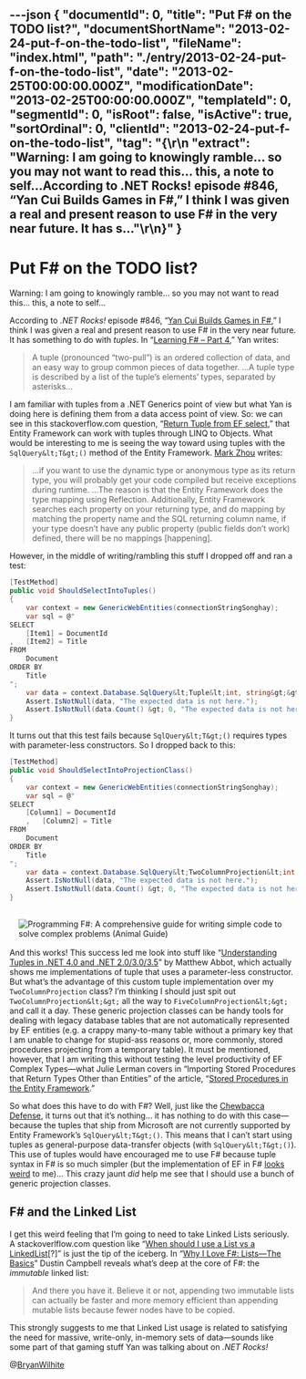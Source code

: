 ---json
{
  "documentId": 0,
  "title": "Put F# on the TODO list?",
  "documentShortName": "2013-02-24-put-f-on-the-todo-list",
  "fileName": "index.html",
  "path": "./entry/2013-02-24-put-f-on-the-todo-list",
  "date": "2013-02-25T00:00:00.000Z",
  "modificationDate": "2013-02-25T00:00:00.000Z",
  "templateId": 0,
  "segmentId": 0,
  "isRoot": false,
  "isActive": true,
  "sortOrdinal": 0,
  "clientId": "2013-02-24-put-f-on-the-todo-list",
  "tag": "{\r\n  \"extract\": \"Warning: I am going to knowingly ramble… so you may not want to read this… this, a note to self…According to .NET Rocks! episode #846, “Yan Cui Builds Games in F#,” I think I was given a real and present reason to use F# in the very near future. It has s...\"\r\n}"
}
---

# Put F# on the TODO list?

Warning: I am going to knowingly ramble… so you may not want to read this… this, a note to self…

According to *.NET Rocks!* episode #846, “[Yan Cui Builds Games in F#](http://www.dotnetrocks.com/default.aspx?showNum=846),” I think I was given a real and present reason to use F# in the very near future. It has something to do with *tuples*. In “[Learning F# – Part 4](http://theburningmonk.com/2010/01/learning-f-part-4/),” Yan writes:

<blockquote>

A tuple (pro­nounced “two-pull”) is an ordered collection of data, and an easy way to group common pieces of data together. …A tuple type is described by a list of the tuple’s elements’ types, separated by asterisks…

</blockquote>

I am familiar with tuples from a .NET Generics point of view but what Yan is doing here is defining them from a data access point of view. So: we can see in this stackoverflow.com question, “[Return Tuple from EF select](http://stackoverflow.com/questions/2118688/return-tuple-from-ef-select),” that Entity Framework can work with tuples through LINQ to Objects. What would be interesting to me is seeing the way toward using tuples with the `SqlQuery&lt;T&gt;()` method of the Entity Framework. [Mark Zhou](http://www.markzhou.com/blog/post/2011/06/02/Use-dynamic-type-in-Entity-Framework-41-SqlQuery()-method.aspx) writes:

<blockquote>

…if you want to use the dynamic type or anonymous type as its return type, you will probably get your code compiled but receive exceptions during runtime. …The reason is that the Entity Framework does the type mapping using Reflection. Additionally, Entity Framework searches each property on your returning type, and do mapping by matching the property name and the SQL returning column name, if your type doesn’t have any public property (public fields don’t work) defined, there will be no mappings [happening].

</blockquote>

However, in the middle of writing/rambling this stuff I dropped off and ran a test:

```c#
[TestMethod]
public void ShouldSelectIntoTuples()
{
    var context = new GenericWebEntities(connectionStringSonghay);
    var sql = @"
SELECT
    [Item1] = DocumentId
,   [Item2] = Title
FROM
    Document
ORDER BY
    Title
";
    var data = context.Database.SqlQuery&lt;Tuple&lt;int, string&gt;&gt;(sql);
    Assert.IsNotNull(data, "The expected data is not here.");
    Assert.IsNotNull(data.Count() &gt; 0, "The expected data is not here.");
}
```

It turns out that this test fails because `SqlQuery&lt;T&gt;()` requires types with parameter-less constructors. So I dropped back to this:

```c#
[TestMethod]
public void ShouldSelectIntoProjectionClass()
{
    var context = new GenericWebEntities(connectionStringSonghay);
    var sql = @"
SELECT
    [Column1] = DocumentId
    ,   [Column2] = Title
FROM
    Document
ORDER BY
    Title
";
    var data = context.Database.SqlQuery&lt;TwoColumnProjection&lt;int, string&gt;&gt;(sql);
    Assert.IsNotNull(data, "The expected data is not here.");
    Assert.IsNotNull(data.Count() &gt; 0, "The expected data is not here.");
}
```

[<img alt="Programming F#: A comprehensive guide for writing simple code to solve complex problems (Animal Guide)" src="http://ecx.images-amazon.com/images/I/41DsEYWRNML._SL160_.jpg" style="float:left;margin:16px;">](http://www.amazon.com/Programming-comprehensive-writing-complex-problems/dp/0596153643%3FSubscriptionId%3D1SW6D7X6ZXXR92KVX0G2%26tag%3Dthekintespacec00%26linkCode%3Dxm2%26camp%3D2025%26creative%3D165953%26creativeASIN%3D0596153643 "Programming F#: A comprehensive guide for writing simple code to solve complex problems (Animal Guide)")

And this works! This success led me look into stuff like “[Understanding Tuples in .NET 4.0 and .NET 2.0/3.0/3.5](http://www.fidelitydesign.net/?p=71)” by Matthew Abbot, which actually shows me implementations of tuple that uses a parameter-less constructor. But what’s the advantage of this custom tuple implementation over my `TwoColumnProjection` class? I’m thinking I should just spit out `TwoColumnProjection&lt;&gt;` all the way to `FiveColumnProjection&lt;&gt;` and call it a day. These generic projection classes can be handy tools for dealing with legacy database tables that are not automatically represented by EF entities (e.g. a crappy many-to-many table without a primary key that I am unable to change for stupid-ass reasons or, more commonly, stored procedures projecting from a temporary table). It must be mentioned, however, that I am writing this without testing the level productivity of EF Complex Types—what Julie Lerman covers in “Importing Stored Procedures that Return Types Other than Entities” of the article, “[Stored Procedures in the Entity Framework](http://msdn.microsoft.com/en-us/data/gg699321.aspx).”

So what does this have to do with F#? Well, just like the [Chewbacca Defense](http://en.wikipedia.org/wiki/Chewbacca_defense), it turns out that it’s nothing… it has nothing to do with this case—because the tuples that ship from Microsoft are not currently supported by Entity Framework’s `SqlQuery&lt;T&gt;()`. This means that I can’t start using tuples as general-purpose data-transfer objects (with `SqlQuery&lt;T&gt;()`). This use of tuples would have encouraged me to use F# because tuple syntax in F# is so much simpler (but the implementation of EF in F# [looks weird](http://blogs.msdn.com/b/visualstudio/archive/2011/04/04/f-code-first-development-with-entity-framework-4-1.aspx) to me)… This crazy jaunt *did* help me see that I should use a bunch of generic projection classes.

## F# and the Linked List

I get this weird feeling that I’m going to need to take Linked Lists seriously. A stackoverlflow.com question like “[When should I use a List vs a LinkedList](http://stackoverflow.com/questions/169973/when-should-i-use-a-list-vs-a-linkedlist)[?]” is just the tip of the iceberg. In “[Why I Love F#: Lists—The Basics](http://diditwith.net/2008/03/03/WhyILoveFListsTheBasics.aspx)” Dustin Campbell reveals what’s deep at the core of F#: the *immutable* linked list:

<blockquote>

And there you have it. Believe it or not, appending two immutable lists can actually be faster and more memory efficient than appending mutable lists because fewer nodes have to be copied.

</blockquote>

This strongly suggests to me that Linked List usage is related to satisfying the need for massive, write-only, in-memory sets of data—sounds like some part of that gaming stuff Yan was talking about on *.NET Rocks!*

@[BryanWilhite](https://twitter.com/BryanWilhite)
